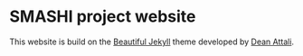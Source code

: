 # SMASHI project website

This website is build on the [Beautiful Jekyll](https://github.com/daattali/beautiful-jekyll) theme developed by [Dean Attali](http://deanattali.com).
